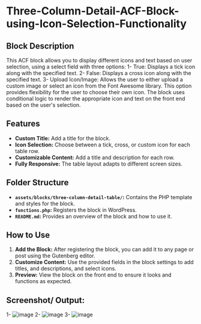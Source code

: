 # Three-Column-Detail-ACF-Block-using-Icon-Selection-Functionality

## Block Description
This ACF block allows you to display different icons and text based on user selection, using a select field with three options:
 1- True: Displays a tick icon along with the specified text.
 2- False: Displays a cross icon along with the specified text.
 3- Upload Icon/Image: Allows the user to either upload a custom image or select an icon from the Font Awesome library. This option provides flexibility for the user to choose their own icon.
The block uses conditional logic to render the appropriate icon and text on the front end based on the user's selection.

## Features
- **Custom Title:** Add a title for the block.
- **Icon Selection:** Choose between a tick, cross, or custom icon for each table row.
- **Customizable Content:** Add a title and description for each row.
- **Fully Responsive:** The table layout adapts to different screen sizes.

## Folder Structure
- **`assets/blocks/three-column-detail-table/`:** Contains the PHP template and styles for the block.
- **`functions.php`:** Registers the block in WordPress.
- **`README.md`:** Provides an overview of the block and how to use it.

## How to Use
1. **Add the Block:** After registering the block, you can add it to any page or post using the Gutenberg editor.
2. **Customize Content:** Use the provided fields in the block settings to add titles, and descriptions, and select icons.
3. **Preview:** View the block on the front end to ensure it looks and functions as expected.

## Screenshot/ Output:
1- ![image](https://github.com/user-attachments/assets/7a5c6b76-c75c-40d8-a311-4d39f274dc2a)
2- ![image](https://github.com/user-attachments/assets/f4b6104f-e8a8-4e8a-b2ac-4156a1fb8d0c)
3- ![image](https://github.com/user-attachments/assets/d98be6bd-2bc3-4452-8fdb-ada623bf11e2)



